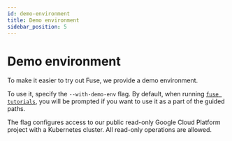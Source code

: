 ```yaml
---
id: demo-environment
title: Demo environment
sidebar_position: 5
---
```


# Demo environment

To make it easier to try out Fuse, we provide a demo environment.

To use it, specify the `--with-demo-env` flag. By default, when running [`fuse tutorials`](./tutorials.md), you will be prompted if you want to use it as a part of the guided paths.

The flag configures access to our public read-only Google Cloud Platform project with a Kubernetes cluster. All read-only operations are allowed.
